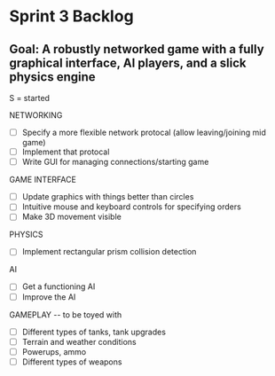 Sprint 3  Backlog
=================

Goal: A robustly networked game with a fully graphical interface, AI players, and a slick physics engine
---------------------------------------------------------------------------------------------------

S = started

NETWORKING
+ [ ] Specify a more flexible network protocal (allow leaving/joining mid game)
+ [ ] Implement that protocal
+ [ ] Write GUI for managing connections/starting game

GAME INTERFACE
+ [ ] Update graphics with things better than circles
+ [ ] Intuitive mouse and keyboard controls for specifying orders
+ [ ] Make 3D movement visible

PHYSICS
+ [ ] Implement rectangular prism collision detection

AI
+ [ ] Get a functioning AI
+ [ ] Improve the AI

GAMEPLAY -- to be toyed with
+ [ ] Different types of tanks, tank upgrades
+ [ ] Terrain and weather conditions
+ [ ] Powerups, ammo
+ [ ] Different types of weapons

